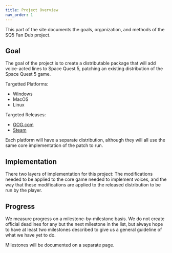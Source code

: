 ```yaml
---
title: Project Overview
nav_order: 1
---
```


This part of the site documents the goals, organization, and methods of the SQ5 Fan Dub project.

## Goal

The goal of the project is to create a distributable package that will add voice-acted lines to Space Quest 5, patching an existing distribution of the Space Quest 5 game.

Targetted Platforms:

- Windows
- MacOS
- Linux

Targeted Releases:

- [GOG.com](https://www.gog.com/en/game/space_quest_4_5_6)
- [Steam](https://store.steampowered.com/app/10110/Space_Quest_Collection/)

Each platform will have a separate distribution, although they will all use the same core implementation of the patch to run.

## Implementation

There two layers of implementation for this project: The modifications needed to be applied to the core game needed to implement voices, and the way that these modifications are applied to the released distribution to be run by the player.

## Progress

We measure progress on a milestone-by-milestone basis. We do not create official deadlines for any but the next milestone in the list, but always hope to have at least two milestones described to give us a general guideline of what we have yet to do.

Milestones will be documented on a separate page.

